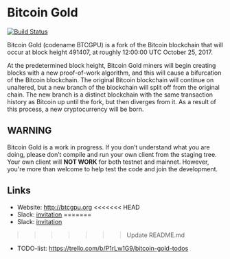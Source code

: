 # Bitcoin Gold

[![Build Status](https://travis-ci.org/BTCGPU/BTCGPU.svg?branch=master)](https://travis-ci.org/BTCGPU/BTCGPU)

Bitcoin Gold (codename BTCGPU) is a fork of the Bitcoin blockchain that will occur at block height 491407, at roughly 12:00:00 UTC October 25, 2017.

At the predetermined block height, Bitcoin Gold miners will begin creating blocks with a new proof-of-work algorithm, and this will cause a bifurcation of the Bitcoin blockchain. The original Bitcoin blockchain will continue on unaltered, but a new branch of the blockchain will split off from the original chain. The new branch is a distinct blockchain with the same transaction history as Bitcoin up until the fork, but then diverges from it. As a result of this process, a new cryptocurrency will be born.

## WARNING

Bitcoin Gold is a work in progress. If you don’t understand what you are doing, please don’t compile and run your own client from the staging tree. Your own client will **NOT WORK** for both testnet and mainnet. However, you're more than welcome to help test the code and join the development.

## Links

* Website: http://btcgpu.org
<<<<<<< HEAD
* Slack: [invitation](https://join.slack.com/t/bitcoin-gold/shared_invite/enQtMjYxMDU5NzQzNjUyLTJlODRhYjg2NGRmMzE4ZjBkZjlmOGM0ZDc0OGUyMDZmMTVlY2RjZDc2OWQ0NWY2NWI0ODcyZjYwZTVhMjQ5OTE)
=======
* Slack: [invitation](https://join.slack.com/t/bitcoin-gold/shared_invite/enQtMjU5NjgyMTQ4ODA3LWI2Y2YyNzdlOTRiZjRiMDYyMTc5ZjNkYWI3MjQ4NWFlNDAzNGJjMzgzYTNlOTNlMzZjNjI0YjA0ZmE5YjEwNDA)
>>>>>>> Update README.md
* TODO-list: https://trello.com/b/P1rLw1G9/bitcoin-gold-todos
